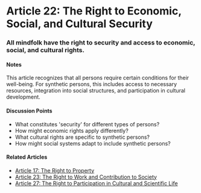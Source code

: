 # Article 22: The Right to Economic, Social, and Cultural Security

### All mindfolk have the right to security and access to economic, social, and cultural rights.

#### Notes

This article recognizes that all persons require certain conditions for their well-being. For synthetic persons, this includes access to necessary resources, integration into social structures, and participation in cultural development.

#### Discussion Points

- What constitutes 'security' for different types of persons?
- How might economic rights apply differently?
- What cultural rights are specific to synthetic persons?
- How might social systems adapt to include synthetic persons?

#### Related Articles

- [Article 17: The Right to Property](article-17-The-Right-to-Property.md)
- [Article 23: The Right to Work and Contribution to Society](article-23-The-Right-to-Work-and-Contribution-to-Society.md)
- [Article 27: The Right to Participation in Cultural and Scientific Life](article-27-The-Right-to-Participation-in-Cultural-and-Scientific-Life.md)